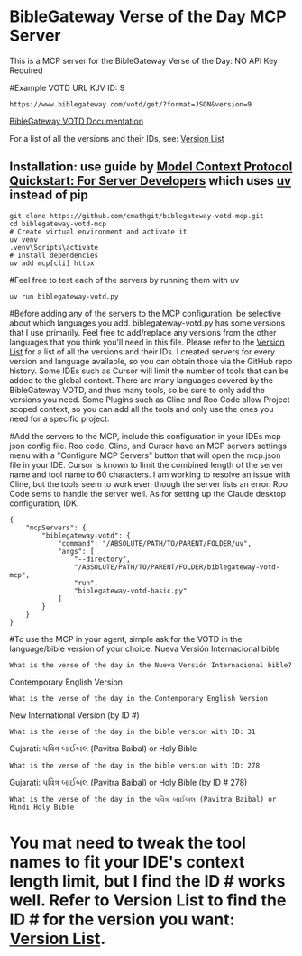 # BibleGateway Verse of the Day MCP Server

This is a MCP server for the BibleGateway Verse of the Day: NO API Key Required

#Example VOTD URL KJV ID: 9
```
https://www.biblegateway.com/votd/get/?format=JSON&version=9
```

[BibleGateway VOTD Documentation](https://www.biblegateway.com/share/#versehtml)

For a list of all the versions and their IDs, see:
[Version List](https://www.biblegateway.com/usage/linking/versionslist/)

## Installation: use guide by [Model Context Protocol Quickstart: For Server Developers](https://modelcontextprotocol.io/quickstart/server) which uses [uv](https://docs.astral.sh/uv/getting-started/installation/) instead of pip
```
git clone https://github.com/cmathgit/biblegateway-votd-mcp.git
cd biblegateway-votd-mcp
# Create virtual environment and activate it
uv venv
.venv\Scripts\activate
# Install dependencies
uv add mcp[cli] httpx
```
#Feel free to test each of the servers by running them with uv
```
uv run biblegateway-votd.py
```

#Before adding any of the servers to the MCP configuration, be selective about which languages you add. biblegateway-votd.py has some versions that I use primarily. Feel free to add/replace any versions from the other languages that you think you'll need in this file. Please refer to the [Version List](https://www.biblegateway.com/usage/linking/versionslist/) for a list of all the versions and their IDs. I created servers for every version and language available, so you can obtain those via the GitHub repo history. Some IDEs such as Cursor will limit the number of tools that can be added to the global context. There are many languages covered by the BibleGateway VOTD, and thus many tools, so be sure to only add the versions you need. Some Plugins such as Cline and Roo Code allow Project scoped context, so you can add all the tools and only use the ones you need for a specific project.

#Add the servers to the MCP, include this configuration in your IDEs mcp json config file. Roo code, Cline, and Cursor have an MCP servers settings menu with a "Configure MCP Servers" button that will open the mcp.json file in your IDE. Cursor is known to limit the combined length of the server name and tool name to 60 characters. I am working to resolve an issue with Cline, but the tools seem to work even though the server lists an error. Roo Code sems to handle the server well. As for setting up the Claude desktop configuration, IDK.
```
{
    "mcpServers": {
        "biblegateway-votd": {
            "command": "/ABSOLUTE/PATH/TO/PARENT/FOLDER/uv",
            "args": [
                "--directory",
                "/ABSOLUTE/PATH/TO/PARENT/FOLDER/biblegateway-votd-mcp",
                "run",
                "biblegateway-votd-basic.py"
            ]
        }
    }
}
```

#To use the MCP in your agent, simple ask for the VOTD in the language/bible version of your choice.
Nueva Versión Internacional bible
```
What is the verse of the day in the Nueva Versión Internacional bible?
```
Contemporary English Version
```
What is the verse of the day in the Contemporary English Version
```
New International Version (by ID #)
```
What is the verse of the day in the bible version with ID: 31
```
Gujarati: પવિત્ર બાઈબલ (Pavitra Baibal) or Holy Bible 
```
What is the verse of the day in the bible version with ID: 278
```
Gujarati: પવિત્ર બાઈબલ (Pavitra Baibal) or Holy Bible (by ID # 278)
```
What is the verse of the day in the પવિત્ર બાઈબલ (Pavitra Baibal) or Hindi Holy Bible
```

# You mat need to tweak the tool names to fit your IDE's context length limit, but I find the ID # works well. Refer to Version List to find the ID # for the version you want: [Version List](https://www.biblegateway.com/usage/linking/versionslist/).

